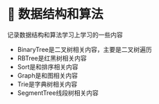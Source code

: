 # :running: 数据结构和算法 

记录数据结构和算法学习上学习的一些内容

* BinaryTree是二叉树相关内容，主要是二叉树遍历
* RBTree是红黑树相关内容
* Sort是和排序相关内容
* Graph是和图相关内容
* Trie是字典树相关内容
* SegmentTree线段树相关内容